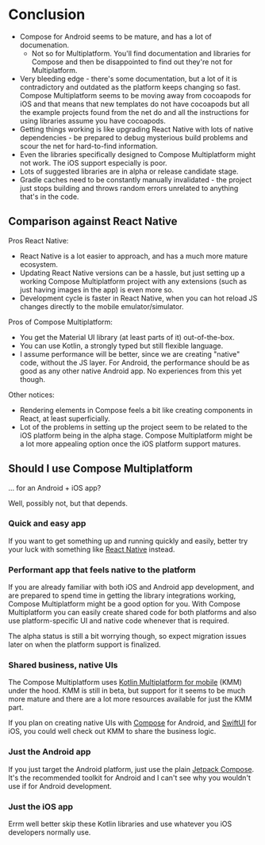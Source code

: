 # Conclusion

- Compose for Android seems to be mature, and has a lot of
  documenation.
  - Not so for Multiplatform. You'll find documentation and libraries
    for Compose and then be disappointed to find out they're not for
    Multiplatform.
- Very bleeding edge - there's some documentation, but a lot of it is
  contradictory and outdated as the platform keeps changing so fast.
  Compose Multiplatform seems to be moving away from cocoapods for iOS
  and that means that new templates do not have cocoapods but all the
  example projects found from the net do and all the instructions for
  using libraries assume you have cocoapods.
- Getting things working is like upgrading React Native with lots of
  native dependencies - be prepared to debug mysterious build problems
  and scour the net for hard-to-find information.
- Even the libraries specifically designed to Compose Multiplatform
  might not work. The iOS support especially is poor.
- Lots of suggested libraries are in alpha or release candidate stage.
- Gradle caches need to be constantly manually invalidated - the
  project just stops building and throws random errors unrelated to
  anything that's in the code.

## Comparison against React Native

Pros React Native:

- React Native is a lot easier to approach, and has a much more mature
  ecosystem.
- Updating React Native versions can be a hassle, but just setting up
  a working Compose Multiplatform project with any extensions (such as
  just having images in the app) is even more so.
- Development cycle is faster in React Native, when you can hot reload
  JS changes directly to the mobile emulator/simulator.

Pros of Compose Multiplatform:

- You get the Material UI library (at least parts of it)
  out-of-the-box.
- You can use Kotlin, a strongly typed but still flexible language.
- I assume performance will be better, since we are creating "native"
  code, without the JS layer. For Android, the performance should be
  as good as any other native Android app. No experiences from this
  yet though.

Other notices:

- Rendering elements in Compose feels a bit like creating components
  in React, at least superficially.
- Lot of the problems in setting up the project seem to be related to
  the iOS platform being in the alpha stage. Compose Multiplatform
  might be a lot more appealing option once the iOS platform support
  matures.

## Should I use Compose Multiplatform

... for an Android + iOS app?

Well, possibly not, but that depends.

### Quick and easy app

If you want to get something up and running quickly and easily, better
try your luck with something like [React Native](https://reactnative.dev/)
instead.

### Performant app that feels native to the platform

If you are already familiar with both iOS and Android app development,
and are prepared to spend time in getting the library integrations
working, Compose Multiplatform might be a good option for you.
With Compose Multiplatform you can easily create shared code for both
platforms and also use platform-specific UI and native code whenever
that is required.

The alpha status is still a bit worrying though, so expect migration
issues later on when the platform support is finalized.

### Shared business, native UIs

The Compose Multiplatform uses
[Kotlin Multiplatform for mobile](https://kotlinlang.org/docs/multiplatform-mobile-getting-started.html)
(KMM) under the hood. KMM is still in beta, but support for it seems
to be much more mature and there are a lot more resources available
for just the KMM part.

If you plan on creating native UIs with
[Compose](https://developer.android.com/jetpack/compose) for Android,
and [SwiftUI](https://developer.apple.com/xcode/swiftui/) for iOS, you
could well check out KMM to share the business logic.

### Just the Android app

If you just target the Android platform, just use the plain
[Jetpack Compose](https://developer.android.com/jetpack/compose).
It's the recommended toolkit for Android and I can't see why you
wouldn't use if for Android development.

### Just the iOS app

Errm well better skip these Kotlin libraries and use whatever you iOS
developers normally use.

